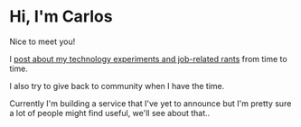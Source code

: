 # Hi, I'm Carlos

Nice to meet you!

I [post about my technology experiments and job-related rants][blog] from time to time.

I also try to give back to community when I have the time.

Currently I'm building a service that I've yet to announce but I'm pretty sure a lot of people might find useful, we'll see about that..

[blog]: https://blog.toqueteos.es
